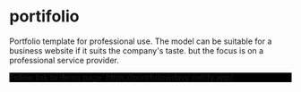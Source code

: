 # portifolio
Portfolio template for professional use. 
The model can be suitable for a business website if it suits the company's taste. 
but the focus is on a professional service provider.

<div style="background-color:#000;">
Follow link to demo page:
https://portifoliowdavy.netlify.app/
</div>
